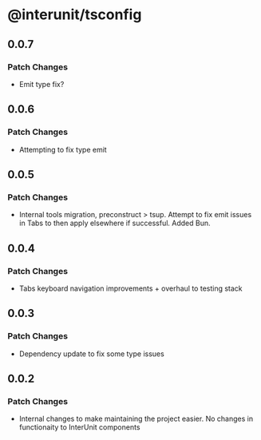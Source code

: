 # @interunit/tsconfig

## 0.0.7

### Patch Changes

- Emit type fix?

## 0.0.6

### Patch Changes

- Attempting to fix type emit

## 0.0.5

### Patch Changes

- Internal tools migration, preconstruct > tsup. Attempt to fix emit issues in Tabs to then apply elsewhere if successful. Added Bun.

## 0.0.4

### Patch Changes

- Tabs keyboard navigation improvements + overhaul to testing stack

## 0.0.3

### Patch Changes

- Dependency update to fix some type issues

## 0.0.2

### Patch Changes

- Internal changes to make maintaining the project easier. No changes in functionaity to InterUnit components
